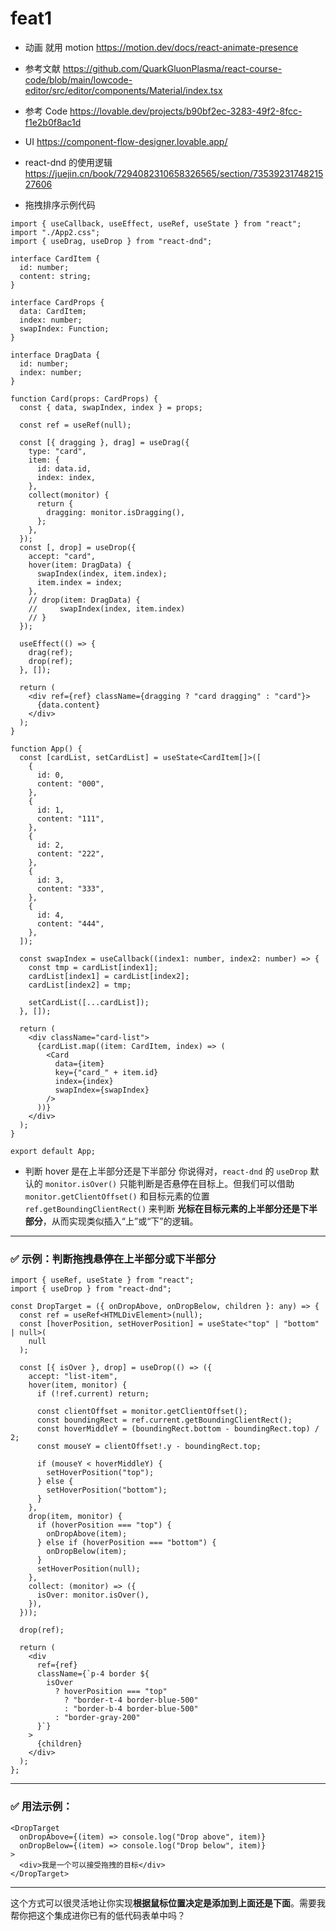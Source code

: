 # feat1

- 动画 就用 motion https://motion.dev/docs/react-animate-presence

* 参考文献 https://github.com/QuarkGluonPlasma/react-course-code/blob/main/lowcode-editor/src/editor/components/Material/index.tsx

- 参考 Code https://lovable.dev/projects/b90bf2ec-3283-49f2-8fcc-f1e2b0f8ac1d
- UI https://component-flow-designer.lovable.app/

- react-dnd 的使用逻辑
  https://juejin.cn/book/7294082310658326565/section/7353923174821527606

- 拖拽排序示例代码

```tsx
import { useCallback, useEffect, useRef, useState } from "react";
import "./App2.css";
import { useDrag, useDrop } from "react-dnd";

interface CardItem {
  id: number;
  content: string;
}

interface CardProps {
  data: CardItem;
  index: number;
  swapIndex: Function;
}

interface DragData {
  id: number;
  index: number;
}

function Card(props: CardProps) {
  const { data, swapIndex, index } = props;

  const ref = useRef(null);

  const [{ dragging }, drag] = useDrag({
    type: "card",
    item: {
      id: data.id,
      index: index,
    },
    collect(monitor) {
      return {
        dragging: monitor.isDragging(),
      };
    },
  });
  const [, drop] = useDrop({
    accept: "card",
    hover(item: DragData) {
      swapIndex(index, item.index);
      item.index = index;
    },
    // drop(item: DragData) {
    //     swapIndex(index, item.index)
    // }
  });

  useEffect(() => {
    drag(ref);
    drop(ref);
  }, []);

  return (
    <div ref={ref} className={dragging ? "card dragging" : "card"}>
      {data.content}
    </div>
  );
}

function App() {
  const [cardList, setCardList] = useState<CardItem[]>([
    {
      id: 0,
      content: "000",
    },
    {
      id: 1,
      content: "111",
    },
    {
      id: 2,
      content: "222",
    },
    {
      id: 3,
      content: "333",
    },
    {
      id: 4,
      content: "444",
    },
  ]);

  const swapIndex = useCallback((index1: number, index2: number) => {
    const tmp = cardList[index1];
    cardList[index1] = cardList[index2];
    cardList[index2] = tmp;

    setCardList([...cardList]);
  }, []);

  return (
    <div className="card-list">
      {cardList.map((item: CardItem, index) => (
        <Card
          data={item}
          key={"card_" + item.id}
          index={index}
          swapIndex={swapIndex}
        />
      ))}
    </div>
  );
}

export default App;
```

- 判断 hover 是在上半部分还是下半部分
  你说得对，`react-dnd` 的 `useDrop` 默认的 `monitor.isOver()` 只能判断是否悬停在目标上。但我们可以借助 `monitor.getClientOffset()` 和目标元素的位置 `ref.getBoundingClientRect()` 来判断 **光标在目标元素的上半部分还是下半部分**，从而实现类似插入“上”或“下”的逻辑。

---

### ✅ 示例：判断拖拽悬停在上半部分或下半部分

```tsx
import { useRef, useState } from "react";
import { useDrop } from "react-dnd";

const DropTarget = ({ onDropAbove, onDropBelow, children }: any) => {
  const ref = useRef<HTMLDivElement>(null);
  const [hoverPosition, setHoverPosition] = useState<"top" | "bottom" | null>(
    null
  );

  const [{ isOver }, drop] = useDrop(() => ({
    accept: "list-item",
    hover(item, monitor) {
      if (!ref.current) return;

      const clientOffset = monitor.getClientOffset();
      const boundingRect = ref.current.getBoundingClientRect();
      const hoverMiddleY = (boundingRect.bottom - boundingRect.top) / 2;
      const mouseY = clientOffset!.y - boundingRect.top;

      if (mouseY < hoverMiddleY) {
        setHoverPosition("top");
      } else {
        setHoverPosition("bottom");
      }
    },
    drop(item, monitor) {
      if (hoverPosition === "top") {
        onDropAbove(item);
      } else if (hoverPosition === "bottom") {
        onDropBelow(item);
      }
      setHoverPosition(null);
    },
    collect: (monitor) => ({
      isOver: monitor.isOver(),
    }),
  }));

  drop(ref);

  return (
    <div
      ref={ref}
      className={`p-4 border ${
        isOver
          ? hoverPosition === "top"
            ? "border-t-4 border-blue-500"
            : "border-b-4 border-blue-500"
          : "border-gray-200"
      }`}
    >
      {children}
    </div>
  );
};
```

---

### ✅ 用法示例：

```tsx
<DropTarget
  onDropAbove={(item) => console.log("Drop above", item)}
  onDropBelow={(item) => console.log("Drop below", item)}
>
  <div>我是一个可以接受拖拽的目标</div>
</DropTarget>
```

---

这个方式可以很灵活地让你实现**根据鼠标位置决定是添加到上面还是下面**。需要我帮你把这个集成进你已有的低代码表单中吗？
